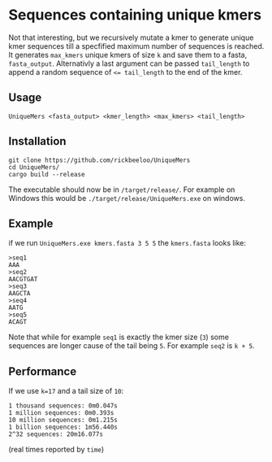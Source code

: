 
# Sequences containing unique kmers

Not that interesting, but we recursively mutate a kmer to generate unique kmer sequences till a specfified maximum number of sequences is reached. It generates `max_kmers` unique kmers of size `k` and save them to a fasta, `fasta_output`. Alternativly a last argument can be passed `tail_length` to append a random sequence of `<= tail_length` to the end of the kmer.


## Usage

`UniqueMers <fasta_output> <kmer_length> <max_kmers> <tail_length>`


## Installation

```
git clone https://github.com/rickbeeloo/UniqueMers
cd UniqueMers/
cargo build --release
```

The executable should now be in `/target/release/`. For example on Windows this would be `./target/release/UniqueMers.exe` on windows.

## Example 
if we run `UniqueMers.exe kmers.fasta 3 5 5` the `kmers.fasta` looks like:

```
>seq1
AAA
>seq2
AACGTGAT
>seq3
AAGCTA
>seq4
AATG
>seq5
ACAGT
```

Note that while for example `seq1` is exactly the kmer size (`3`) some sequences are longer cause of the tail being `5`. For example `seq2` is `k + 5`.

## Performance
If we use `k=17` and a tail size of `10`:
```
1 thousand sequences: 0m0.047s
1 million sequences: 0m0.393s
10 million sequences: 0m1.215s
1 billion sequences: 1m56.440s
2^32 sequences: 20m16.077s
```
(real times reported by `time`)
